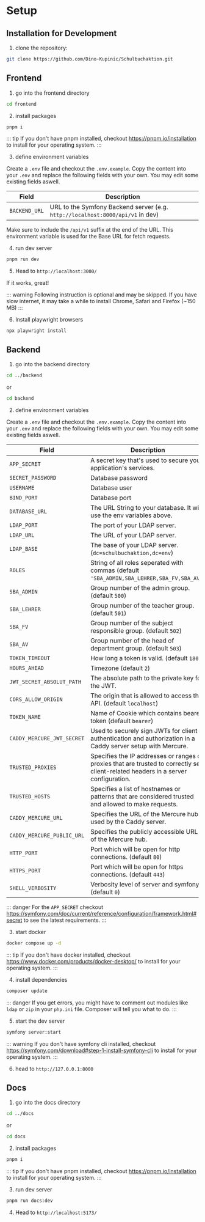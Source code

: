 # Setup

## Installation for Development

1. clone the repository:

```bash
git clone https://github.com/Dino-Kupinic/Schulbuchaktion.git
```

## Frontend

1. go into the frontend directory

```bash
cd frontend
```

2. install packages

```bash
pnpm i
```

::: tip
If you don't have pnpm installed, checkout https://pnpm.io/installation to install for your operating system.
:::

3. define environment variables

Create a `.env` file and checkout the `.env.example`. Copy the content into your `.env` and replace
the following fields with your own. You may edit some existing fields aswell.

| Field         | Description                                                                    |
|---------------|--------------------------------------------------------------------------------|
| `BACKEND_URL` | URL to the Symfony Backend server (e.g. `http://localhost:8000/api/v1` in dev) |

Make sure to include the `/api/v1` suffix at the end of the URL. This environment variable is used for the Base URL for
fetch requests.

4. run dev server

```bash
pnpm run dev
```

5. Head to `http://localhost:3000/`

If it works, great!

::: warning
Following instruction is optional and may be skipped. If you have slow internet, it may take a while to
install Chrome, Safari and Firefox (~150 MB)
:::

6. Install playwright browsers

```
npx playwright install
```

## Backend

1. go into the backend directory

```bash
cd ../backend
```

or

```bash
cd backend
```

2. define environment variables

Create a `.env` file and checkout the `.env.example`. Copy the content into your `.env` and replace
the following fields with your own. You may edit some existing fields aswell.

| Field                      | Description                                                                                                                         |
|----------------------------|-------------------------------------------------------------------------------------------------------------------------------------|
| `APP_SECRET`               | A secret key that's used to secure your application's services.                                                                     |
| `SECRET_PASSWORD`          | Database password                                                                                                                   |
| `USERNAME`                 | Database user                                                                                                                       |
| `BIND_PORT`                | Database port                                                                                                                       |
| `DATABASE_URL`             | The URL String to your database. It will use the env variables above.                                                               |
| `LDAP_PORT`                | The port of your LDAP server.                                                                                                       |
| `LDAP_URL`                 | The URL of your LDAP server.                                                                                                        |
| `LDAP_BASE`                | The base of your LDAP server. (`dc=schulbuchaktion,dc=env`)                                                                         |
| `ROLES`                    | String of all roles seperated with commas (default `'SBA_ADMIN,SBA_LEHRER,SBA_FV,SBA_AV'`)                                          |
| `SBA_ADMIN`                | Group number of the admin group. (default `500`)                                                                                    |
| `SBA_LEHRER`               | Group number of the teacher group. (default `501`)                                                                                  |
| `SBA_FV`                   | Group number of the subject responsible group. (default `502`)                                                                      |
| `SBA_AV`                   | Group number of the head of department group. (default `503`)                                                                       |
| `TOKEN_TIMEOUT`            | How long a token is valid. (default `1800`)                                                                                         |
| `HOURS_AHEAD`              | Timezone (default `2`)                                                                                                              |
| `JWT_SECRET_ABSOLUT_PATH`  | The absolute path to the private key for the JWT.                                                                                   |
| `CORS_ALLOW_ORIGIN`        | The origin that is allowed to access the API. (default `localhost`)                                                                 |
| `TOKEN_NAME`               | Name of Cookie which contains bearer token (default `bearer`)                                                                       |
| `CADDY_MERCURE_JWT_SECRET` | Used to securely sign JWTs for client authentication and authorization in a Caddy server setup with Mercure.                        |
| `TRUSTED_PROXIES`          | Specifies the IP addresses or ranges of proxies that are trusted to correctly set client-related headers in a server configuration. |
| `TRUSTED_HOSTS`            | Specifies a list of hostnames or patterns that are considered trusted and allowed to make requests.                                 |
| `CADDY_MERCURE_URL`        | Specifies the URL of the Mercure hub used by the Caddy server.                                                                      |
| `CADDY_MERCURE_PUBLIC_URL` | Specifies the publicly accessible URL of the Mercure hub.                                                                           |
| `HTTP_PORT`                | Port which will be open for http connections. (default `80`)                                                                        |
| `HTTPS_PORT`               | Port which will be open for https connections. (default `443`)                                                                      |
| `SHELL_VERBOSITY`          | Verbosity level of server and symfony. (default `0`)                                                                                |

::: danger
For the `APP_SECRET` checkout https://symfony.com/doc/current/reference/configuration/framework.html#secret to see the
latest requirements.
:::

3. start docker

```bash
docker compose up -d
```

::: tip
If you don't have docker installed, checkout https://www.docker.com/products/docker-desktop/ to install for your
operating system.
:::

4. install dependencies

```bash
composer update
```

::: danger
If you get errors, you might have to comment out modules like `ldap` or `zip` in your `php.ini` file. Composer will tell
you what to do.
:::

5. start the dev server

```bash
symfony server:start
```

::: warning
If you don't have symfony cli installed, checkout https://symfony.com/download#step-1-install-symfony-cli to install
for your operating system.
:::

6. head to `http://127.0.0.1:8000`

## Docs

1. go into the docs directory

```bash
cd ../docs
```

or

```bash
cd docs
```

2. install packages

```bash
pnpm i
```

::: tip
If you don't have pnpm installed, checkout https://pnpm.io/installation to install for your operating system.
:::

3. run dev server

```bash
pnpm run docs:dev
```

4. Head to `http://localhost:5173/`

